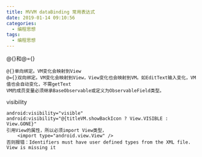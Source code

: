```yaml
---
title: MVVM dataBinding 常用表达式
date: 2019-01-14 09:10:56
categories:
  - 编程思想
tags:
  - 编程思想
---
```


@{}和@={}

	@{}单向绑定。VM变化会映射到View
	@={}双向绑定。VM变化会映射到View，View变化也会映射到VM。如EditText输入变化，VM值也会自动变化，不需getText
	VM的成员变量必须继承BaseObservable或定义为ObservableField类型。

visibility

	android:visibility="visible" 
	android:visibility="@{titleVM.showBackIcon ? View.VISIBLE : View.GONE}"
	引用View的属性，所以必须import View类型，
		<import type="android.view.View" />
	否则报错：Identifiers must have user defined types from the XML file. View is missing it
	